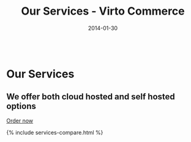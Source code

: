 ﻿---
layout: post
title: Our Services - Virto Commerce
description: Our services
date: 2014-01-30
permalink: /pages/our-services
tags : 
- features
- commerce
---
<div class="slider">
	<img alt="" src="/Content/images/bg-enterprise.jpg" class="slider-bg">
	<div class="responsive">
		<div class="slider-info">
			<h1 class="slider-title">Our Services</h1>
			<h2 class="slider-descr">
				We offer both cloud hosted and self hosted options
			</h2>
			<a class="button fill" href="/contact-us">Order now</a>
		</div>
	</div>
</div>
<p/>
<article class="main" role="main">
    <div class="our-services __responsive">
        {% include services-compare.html %}
    </div>
</article>